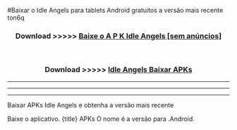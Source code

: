 #Baixar o Idle Angels   para tablets Android gratuitos a versão mais recente ton6q


<div align="center">
<h3>Download >>>>> <a href="https://pt-web.web.app/?pt= Idle Angels ">Baixe o A P K Idle Angels  [sem anúncios]</a></h3><br>

<h3>Download >>>>> <a href="https://pt-web.web.app/?pt= Idle Angels ">Idle Angels  Baixar APKs</a></h3>
</div>

----------------------------------------------------------

----------------------------------------------------------

----------------------------------------------------------

Baixar APKs Idle Angels  e obtenha a versão mais recente

Baixe o aplicativo. {title} APKs O nome é a versão para .Android.


